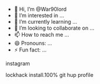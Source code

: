 - 👋 Hi, I’m @War90lord
- 👀 I’m interested in ...
- 🌱 I’m currently learning ...
- 💞️ I’m looking to collaborate on ...
- 📫 How to reach me ...
- 😄 Pronouns: ...
- ⚡ Fun fact: ...

<!---
War90lord/War90lord is a ✨ special ✨ repository because its `README.md` (this file) appears on your GitHub profile.
You can click the Preview link to take a look at your changes.
--->instagram
lockhack
install.100%
git hup profile

